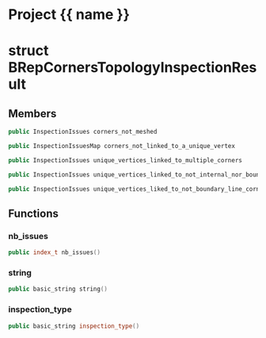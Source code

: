 <script setup>
import {useRoute} from 'vitepress'
const {path} = useRoute()
const tokens = path.split('/')
const words = tokens[2].split('-');
for (let i = 0; i < words.length; i++) {
    words[i] = words[i].charAt(0).toUpperCase() + words[i].slice(1);
    words[i] = words[i].replace('geode', 'Geode')
}
const name = words.join('-');
</script>
# Project {{ name }}

# struct BRepCornersTopologyInspectionResult


## Members

```cpp
public InspectionIssues corners_not_meshed

```

```cpp
public InspectionIssuesMap corners_not_linked_to_a_unique_vertex

```

```cpp
public InspectionIssues unique_vertices_linked_to_multiple_corners

```

```cpp
public InspectionIssues unique_vertices_linked_to_not_internal_nor_boundary_corner

```

```cpp
public InspectionIssues unique_vertices_liked_to_not_boundary_line_corner

```



## Functions

### nb_issues

```cpp
public index_t nb_issues()
```


### string

```cpp
public basic_string string()
```


### inspection_type

```cpp
public basic_string inspection_type()
```




